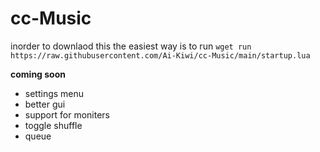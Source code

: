 # cc-Music

inorder to downlaod this the easiest way is to run ```wget run https://raw.githubusercontent.com/Ai-Kiwi/cc-Music/main/startup.lua```    
  
  
  

**coming soon**
 - settings menu
 - better gui
 - support for moniters
 - toggle shuffle
 - queue
